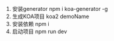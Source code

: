   1. 安装generator
     npm i koa-generator -g
  2. 生成KOA项目
     koa2 demoName
  3. 安装依赖
     npm i 
  4. 启动项目
     npm run dev